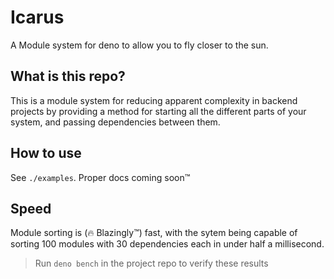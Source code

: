 # Icarus

A Module system for deno to allow you to fly closer to the sun.

## What is this repo?

This is a module system for reducing apparent complexity in backend projects by
providing a method for starting all the different parts of your system, and
passing dependencies between them.

## How to use

See `./examples`. Proper docs coming soon™

## Speed

Module sorting is (🔥 Blazingly™) fast, with the sytem being capable of sorting
100 modules with 30 dependencies each in under half a millisecond.

> Run `deno bench` in the project repo to verify these results
